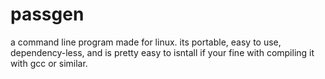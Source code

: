 # passgen
a command line program made for linux. its portable, easy to use, dependency-less, and is pretty easy to isntall if your fine with compiling it with gcc or similar.
